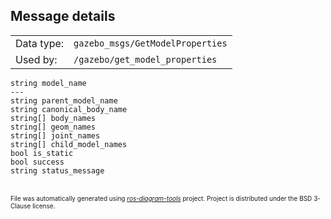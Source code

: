 <!--
File was automatically generated using 'ros-diagram-tools' project.
Project is distributed under the BSD 3-Clause license.
-->


## Message details

|     |     |
| --- | --- |
| Data type: | `gazebo_msgs/GetModelProperties` |
| Used by: | `/gazebo/get_model_properties` |

```
string model_name
---
string parent_model_name
string canonical_body_name
string[] body_names
string[] geom_names
string[] joint_names
string[] child_model_names
bool is_static
bool success
string status_message

```


</br>
<font size="1">
File was automatically generated using <a href="https://github.com/anetczuk/ros-diagram-tools"><i>ros-diagram-tools</i></a> project.
Project is distributed under the BSD 3-Clause license.
</font>
